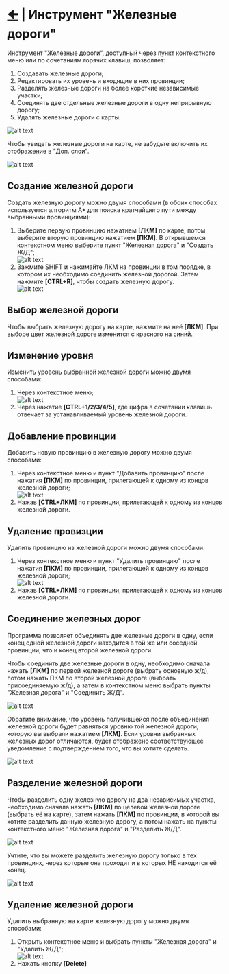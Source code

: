 # [🠈](../../lang=ru.md) | Инструмент "Железные дороги"


Инструмент "Железные дороги", доступный через пункт контекстного меню или по сочетаниям горячих клавиш, позволяет:
1. Создавать железные дороги;
2. Редактировать их уровень и входящие в них провинции;
3. Разделять железные дороги на более короткие независимые участки;
4. Соединять две отдельные железные дороги в одну неприрывную дорогу;
5. Удалять железные дороги с карты. 

![alt text](_images/1_lang=ru.jpg)
    
Чтобы увидеть железные дороги на карте, не забудьте включить их отображение в "Доп. слои".

![alt text](_images/0_lang=ru.jpg)

## Создание железной дороги
Создать железную дорогу можно двумя способами (в обоих способах используется алгоритм A* для поиска кратчайшего пути между выбранными провинциями):
1. Выберите первую провинцию нажатием **[ЛКМ]** по карте, потом выберите вторую провинцию нажатием **[ПКМ]**. В открывшемся контекстном меню выберите пункт "Железная дорога" и "Создать Ж/Д"; \
![alt text](_images/2_lang=ru.jpg)
2. Зажмите SHIFT и нажимайте ЛКМ на провинции в том порядке, в котором их необходимо соединить железной дорогой. Затем нажмите **[CTRL+R]**, чтобы создать железную дорогу. \
![alt text](_images/3_lang=ru.jpg)

## Выбор железной дороги
Чтобы выбрать железную дорогу на карте, нажмите на неё **[ЛКМ]**. При выборе цвет железной дороге изменится с красного на синий.

## Изменение уровня
Изменить уровень выбранной железной дороги можно двумя способами:
1. Через контекстное меню; \
![alt text](_images/4_lang=ru.jpg)
2. Через нажатие **[CTRL+1/2/3/4/5]**, где цифра в сочетании клавишь отвечает за устанавливаемый уровень железной дороги.

## Добавление провинции
Добавить новую провинцию в железную дорогу можно двумя способами:
1. Через контекстное меню и пункт "Добавить провинцию" после нажатия **[ПКМ]** по провинции, прилегающей к одному из концов железной дороги; \
![alt text](_images/5_lang=ru.jpg)
2. Нажав **[CTRL+ЛКМ]** по провинции, прилегающей к одному из концов железной дороги.

## Удаление провизции
Удалить провинцию из железной дороги можно двумя способами:
1. Через контекстное меню и пункт "Удалить провинцию" после нажатия **[ПКМ]** по провинции, прилегающей к одному из концов железной дороги; \
![alt text](_images/6_lang=ru.jpg)
2. Нажав **[CTRL+ЛКМ]** по провинции, прилегающей к одному из концов железной дороги.

## Соединение железных дорог
Программа позволяет объединять две железные дороги в одну, если конец одной железной дороги находится в той же или соседней провинции, что и конец второй железной дороги.

Чтобы соединить две железные дороги в одну, необходимо сначала нажать **[ЛКМ]** по первой железной дороге (выбрать основную ж/д), потом нажать ПКМ по второй железной дороге (выбрать присоединяемую ж/д), а затем в контекстном меню выбрать пункты "Железная дорога" и "Соединить Ж/Д".

![alt text](_images/7_lang=ru.jpg)

Обратите внимание, что уровень получившейся после объединения железной дороги будет равняться уровню той железной дороги, которую вы выбрали нажатием **[ЛКМ]**. Если уровни выбранных железных дорог отличаются, будет отображено соответствующее уведомление с подтверждением того, что вы хотите сделать.

![alt text](_images/8_lang=ru.jpg)

## Разделение железной дороги
Чтобы разделить одну железную дорогу на два независимых участка, необходимо сначала нажать **[ЛКМ]** по целевой железной дороге (выбрать её на карте), затем нажать **[ПКМ]** по провинции, в которой вы хотите разделить данную железную дорогу, а потом нажать на пункты контекстного меню "Железная дорога" и "Разделить Ж/Д".

![alt text](_images/9_lang=ru.jpg)

Учтите, что вы можете разделить железную дорогу только в тех провинциях, через которые она проходит и в которых НЕ находится её конец.

![alt text](_images/10_lang=ru.jpg)

## Удаление железной дороги
Удалить выбранную на карте железную дорогу можно двумя способами:
1. Открыть контекстное меню и выбрать пункты "Железная дорога" и "Удалить Ж/Д"; \
![alt text](_images/11_lang=ru.jpg)
2. Нажать кнопку **[Delete]**